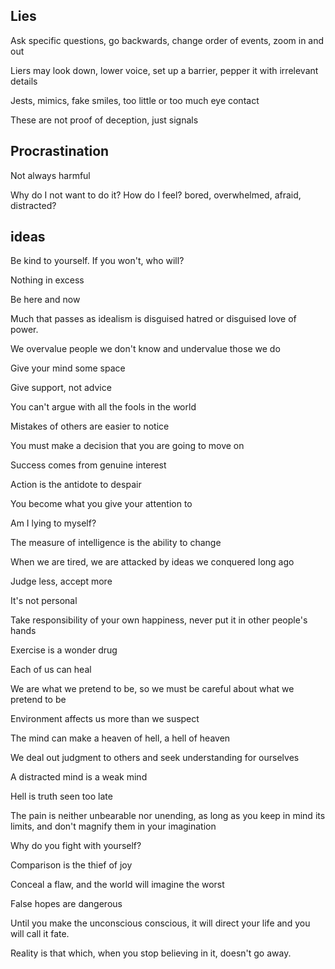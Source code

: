 

## Lies 

Ask specific questions, go backwards, change order of events, zoom in and out 

Liers may look down, lower voice, set up a barrier, pepper it with irrelevant details

Jests, mimics, fake smiles, too little or too much eye contact

These are not proof of deception, just signals 


## Procrastination

Not always harmful  

Why do I not want to do it? How do I feel? bored, overwhelmed, afraid, distracted? 

## ideas 

Be kind to yourself. If you won't, who will?

Nothing in excess

Be here and now

Much that passes as idealism is disguised hatred or disguised love of power.

We overvalue people we don't know and undervalue those we do

Give your mind some space

Give support, not advice

You can't argue with all the fools in the world

Mistakes of others are easier to notice

You must make a decision that you are going to move on

Success comes from genuine interest

Action is the antidote to despair

You become what you give your attention to

Am I lying to myself?

The measure of intelligence is the ability to change

When we are tired, we are attacked by ideas we conquered long ago

Judge less, accept more

It's not personal

Take responsibility of your own happiness, never put it in other people's hands

Exercise is a wonder drug

Each of us can heal

We are what we pretend to be, so we must be careful about what we pretend to be

Environment affects us more than we suspect

The mind can make a heaven of hell, a hell of heaven

We deal out judgment to others and seek understanding for ourselves

A distracted mind is a weak mind

Hell is truth seen too late

The pain is neither unbearable nor unending, as long as you keep in mind its limits, and don't magnify them in your imagination

Why do you fight with yourself?

Comparison is the thief of joy

Conceal a flaw, and the world will imagine the worst

False hopes are dangerous

Until you make the unconscious conscious, it will direct your life and you will call it fate.

Reality is that which, when you stop believing in it, doesn't go away.